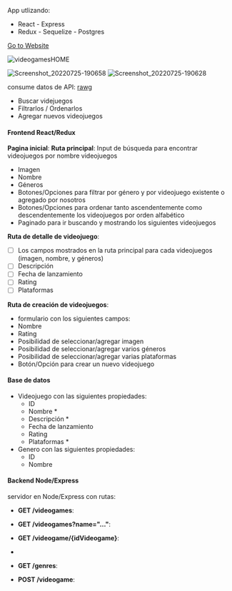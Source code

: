 
App utlizando:
-  React -  Express
-  Redux - Sequelize - Postgres

[Go to Website](https://20221215t145343-dot-sunlit-inquiry-365401.rj.r.appspot.com/)


![videogamesHOME](https://user-images.githubusercontent.com/96702771/180893781-b26e1b3d-b9e9-427b-acdd-7de9935c9b22.png)

![Screenshot_20220725-190658](https://user-images.githubusercontent.com/96702771/180893785-eaddd642-523c-4f7b-b341-ceb7d0388173.png)
![Screenshot_20220725-190628](https://user-images.githubusercontent.com/96702771/180894058-b1f8c1f0-26ea-489f-bbba-7d3cd8bab9e7.png)


consume datos de API: [rawg](https://rawg.io/apidocs) 

  - Buscar videjuegos
  - Filtrarlos / Ordenarlos
  - Agregar nuevos videojuegos


#### Frontend React/Redux 

__Pagina inicial__: 
__Ruta principal__: 
Input de búsqueda para encontrar videojuegos por nombre
 videojuegos
  - Imagen
  - Nombre
  - Géneros
-  Botones/Opciones para filtrar por género y por videojuego existente o agregado por nosotros
- Botones/Opciones para ordenar tanto ascendentemente como descendentemente los videojuegos por orden alfabético 
- Paginado para ir buscando y mostrando los siguientes videojuegos

__Ruta de detalle de videojuego__: 
- [ ] Los campos mostrados en la ruta principal para cada videojuegos (imagen, nombre, y géneros)
- [ ] Descripción
- [ ] Fecha de lanzamiento
- [ ] Rating
- [ ] Plataformas

__Ruta de creación de videojuegos__:
-  formulario con los siguientes campos:
  - Nombre
  - Rating
  -  Posibilidad de seleccionar/agregar imagen
- Posibilidad de seleccionar/agregar varios géneros
-  Posibilidad de seleccionar/agregar varias plataformas
-  Botón/Opción para crear un nuevo videojuego

#### Base de datos


- Videojuego con las siguientes propiedades:
  - ID
  - Nombre *
  - Descripción *
  - Fecha de lanzamiento
  - Rating
  - Plataformas *
- Genero con las siguientes propiedades:
  - ID
  - Nombre



#### Backend Node/Express

servidor en Node/Express con  rutas:

-  __GET /videogames__:
 
-  __GET /videogames?name="..."__:
  
-  __GET /videogame/{idVideogame}__:
  -
-  __GET /genres__:
  
- __POST /videogame__:
  
